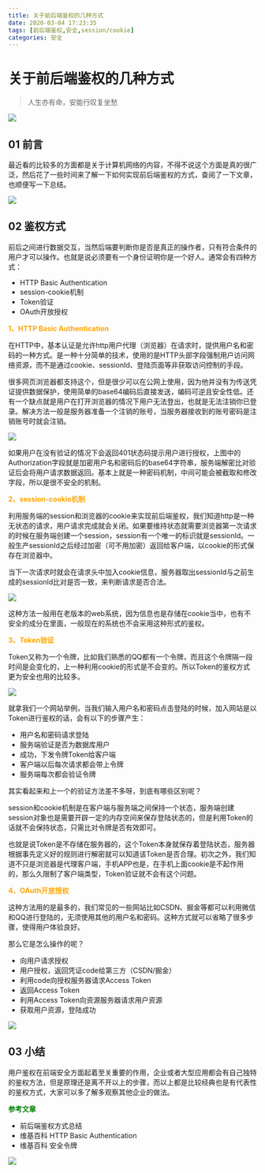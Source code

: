 ```yaml
---
title: 关于前后端鉴权的几种方式
date: 2020-03-04 17:23:35
tags: [前后端鉴权,安全,session/cookie]
categories: 安全
---
```


# 关于前后端鉴权的几种方式

> 人生亦有命，安能行叹复坐愁

![ ](../common/1.gif)

## 01 前言



最近看的比较多的方面都是关于计算机网络的内容，不得不说这个方面是真的很广泛，然后花了一些时间来了解一下如何实现前后端鉴权的方式，查阅了一下文章，也顺便写一下总结。

![ ](./img/3.png)



## 02 鉴权方式



前后之间进行数据交互，当然后端要判断你是否是真正的操作者，只有符合条件的用户才可以操作。也就是说必须要有一个身份证明你是一个好人。通常会有四种方式：

- HTTP Basic Authentication
- session-cookie机制
- Token验证
- OAuth开放授权

**<font color="orange">1、HTTP Basic Authentication</font>**

在HTTP中，基本认证是允许http用户代理（浏览器）在请求时，提供用户名和密码的一种方式。是一种十分简单的技术，使用的是HTTP头部字段强制用户访问网络资源，而不是通过cookie、sessionId、登陆页面等非获取访问控制的手段。

很多网页浏览器都支持这个，但是很少可以在公网上使用，因为他并没有为传送凭证提供数据保护，使用简单的base64编码后直接发送，编码可逆且安全性低。还有一个缺点就是用户在打开浏览器的情况下用户无法登出，也就是无法注销你已登录。解决方法一般是服务器准备一个注销的账号，当服务器接收到的账号密码是注销账号时就会注销。

![ ](./img/1.png)

如果用户在没有验证的情况下会返回401状态码提示用户进行授权，上图中的Authorization字段就是加密用户名和密码后的base64字符串，服务端解密比对验证后会将用户请求数据返回。基本上就是一种密码机制，中间可能会被截取和修改字段，所以是很不安全的机制。

**<font color="orange">2、session-cookie机制</font>**

利用服务端的session和浏览器的cookie来实现前后端鉴权，我们知道http是一种无状态的请求，用户请求完成就会关闭。如果要维持状态就需要浏览器第一次请求的时候在服务端创建一个session，session有一个唯一的标识就是sessionId。一般生产sessionId之后经过加密（可不用加密）返回给客户端，以cookie的形式保存在浏览器中。

当下一次请求时就会在请求头中加入cookie信息，服务器取出sessionId与之前生成的sessionId比对是否一致，来判断请求是否合法。

![ ](./img/2.png)

这种方法一般用在老版本的web系统，因为信息也是存储在cookie当中，也有不安全的成分在里面，一般现在的系统也不会采用这种形式的鉴权。

**<font color="orange">3、Token验证</font>**

Token又称为一个令牌，比如我们熟悉的QQ都有一个令牌，而且这个令牌隔一段时间是会变化的，上一种利用cookie的形式是不会变的。所以Token的鉴权方式更为安全也用的比较多。

![ ](./img/1.jpg)



就拿我们一个网站举例，当我们输入用户名和密码点击登陆的时候，加入网站是以Token进行鉴权的话，会有以下的步骤产生：

- 用户名和密码请求登陆
- 服务端验证是否为数据库用户
- 成功，下发令牌Token给客户端
- 客户端以后每次请求都会带上令牌
- 服务端每次都会验证令牌

其实看起来和上一个的验证方法差不多呀，到底有哪些区别呢？

session和cookie机制是在客户端与服务端之间保持一个状态，服务端创建session对象也是需要开辟一定的内存空间来保存登陆状态的，但是利用Token的话就不会保持状态，只需比对令牌是否有效即可。

也就是说Token是不存储在服务器的，这个Token本身就保存着登陆状态，服务器根据事先定义好的规则进行解密就可以知道该Token是否合理。初次之外，我们知道不只是浏览器是代理客户端，手机APP也是，在手机上面cookie是不起作用的，那么久限制了客户端类型，Token验证就不会有这个问题。

**<font color="orange">4、OAuth开放授权</font>**

这种方法用的是最多的，我们常见的一些网站比如CSDN、掘金等都可以利用微信和QQ进行登陆的，无须使用其他的用户名和密码。这种方式就可以省略了很多步骤，使得用户体验良好。

那么它是怎么操作的呢？

- 向用户请求授权
- 用户授权，返回凭证code给第三方（CSDN/掘金）
- 利用code向授权服务器请求Access Token
- 返回Access Token
- 利用Access Token向资源服务器请求用户资源
- 获取用户资源，登陆成功

![ ](./img/2.jpg)



## 03 小结



用户鉴权在前端安全方面起着至关重要的作用，企业或者大型应用都会有自己独特的鉴权方法，但是原理还是离不开以上的步骤，而以上都是比较经典也是有代表性的鉴权方式，大家可以多了解多观察其他企业的做法。



**<font color="green">参考文章</font>**

- 前后端鉴权方式总结
- 维基百科 HTTP Basic Authentication
- 维基百科 安全令牌

![](../common/2.gif)